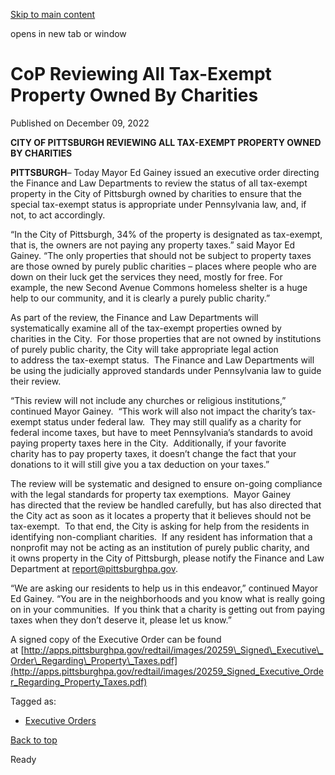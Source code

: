 [Skip to main content](https://www.pittsburghpa.gov/City-Government/Mayor/Executive-Orders/City-Of-Pittsburgh-Reviewing-All-Tax-Exempt-Property-Owned-By-Charities#main-content)

opens in new tab or window

# CoP Reviewing All Tax-Exempt Property Owned By Charities

Published on December 09, 2022

**CITY OF PITTSBURGH REVIEWING ALL TAX-EXEMPT PROPERTY OWNED BY CHARITIES**

**PITTSBURGH**– Today Mayor Ed Gainey issued an executive order directing the Finance and Law Departments to review the status of all tax-exempt property in the City of Pittsburgh owned by charities to ensure that the special tax-exempt status is appropriate under Pennsylvania law, and, if not, to act accordingly.

“In the City of Pittsburgh, 34% of the property is designated as tax-exempt, that is, the owners are not paying any property taxes.” said Mayor Ed Gainey. “The only properties that should not be subject to property taxes are those owned by purely public charities – places where people who are down on their luck get the services they need, mostly for free. For example, the new Second Avenue Commons homeless shelter is a huge help to our community, and it is clearly a purely public charity.”

As part of the review, the Finance and Law Departments will systematically examine all of the tax-exempt properties owned by charities in the City.  For those properties that are not owned by institutions of purely public charity, the City will take appropriate legal action to address the tax-exempt status.  The Finance and Law Departments will be using the judicially approved standards under Pennsylvania law to guide their review.

“This review will not include any churches or religious institutions,” continued Mayor Gainey.  “This work will also not impact the charity’s tax-exempt status under federal law.  They may still qualify as a charity for federal income taxes, but have to meet Pennsylvania’s standards to avoid paying property taxes here in the City.  Additionally, if your favorite charity has to pay property taxes, it doesn’t change the fact that your donations to it will still give you a tax deduction on your taxes.”

The review will be systematic and designed to ensure on-going compliance with the legal standards for property tax exemptions.  Mayor Gainey has directed that the review be handled carefully, but has also directed that the City act as soon as it locates a property that it believes should not be tax-exempt.  To that end, the City is asking for help from the residents in identifying non-compliant charities.  If any resident has information that a nonprofit may not be acting as an institution of purely public charity, and it owns property in the City of Pittsburgh, please notify the Finance and Law Department at [report@pittsburghpa.gov](mailto:report@pittsburghpa.gov).

“We are asking our residents to help us in this endeavor,” continued Mayor Ed Gainey. “You are in the neighborhoods and you know what is really going on in your communities.  If you think that a charity is getting out from paying taxes when they don’t deserve it, please let us know.”

A signed copy of the Executive Order can be found at [http://apps.pittsburghpa.gov/redtail/images/20259\_Signed\_Executive\_Order\_Regarding\_Property\_Taxes.pdf](http://apps.pittsburghpa.gov/redtail/images/20259_Signed_Executive_Order_Regarding_Property_Taxes.pdf)

Tagged as:

- [Executive Orders](https://www.pittsburghpa.gov/News-articles?dlv_OC%20CL%20City%20News%20Listing=(dd_OC%20News%20Categories=Executive%20Orders))

[Back to top](https://www.pittsburghpa.gov/City-Government/Mayor/Executive-Orders/City-Of-Pittsburgh-Reviewing-All-Tax-Exempt-Property-Owned-By-Charities#body-top)

Ready
